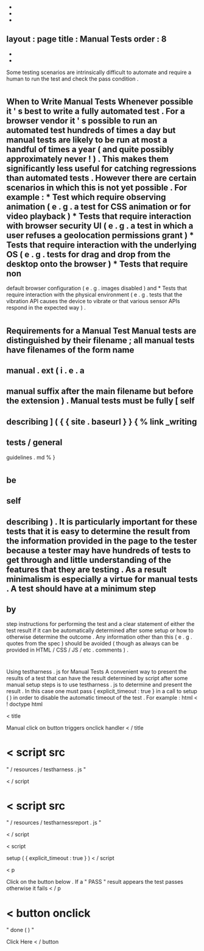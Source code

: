 -
-
-
layout
:
page
title
:
Manual
Tests
order
:
8
-
-
-
Some
testing
scenarios
are
intrinsically
difficult
to
automate
and
require
a
human
to
run
the
test
and
check
the
pass
condition
.
#
#
When
to
Write
Manual
Tests
Whenever
possible
it
'
s
best
to
write
a
fully
automated
test
.
For
a
browser
vendor
it
'
s
possible
to
run
an
automated
test
hundreds
of
times
a
day
but
manual
tests
are
likely
to
be
run
at
most
a
handful
of
times
a
year
(
and
quite
possibly
approximately
never
!
)
.
This
makes
them
significantly
less
useful
for
catching
regressions
than
automated
tests
.
However
there
are
certain
scenarios
in
which
this
is
not
yet
possible
.
For
example
:
*
Test
which
require
observing
animation
(
e
.
g
.
a
test
for
CSS
animation
or
for
video
playback
)
*
Tests
that
require
interaction
with
browser
security
UI
(
e
.
g
.
a
test
in
which
a
user
refuses
a
geolocation
permissions
grant
)
*
Tests
that
require
interaction
with
the
underlying
OS
(
e
.
g
.
tests
for
drag
and
drop
from
the
desktop
onto
the
browser
)
*
Tests
that
require
non
-
default
browser
configuration
(
e
.
g
.
images
disabled
)
and
*
Tests
that
require
interaction
with
the
physical
environment
(
e
.
g
.
tests
that
the
vibration
API
causes
the
device
to
vibrate
or
that
various
sensor
APIs
respond
in
the
expected
way
)
.
#
#
Requirements
for
a
Manual
Test
Manual
tests
are
distinguished
by
their
filename
;
all
manual
tests
have
filenames
of
the
form
name
-
manual
.
ext
(
i
.
e
.
a
-
manual
suffix
after
the
main
filename
but
before
the
extension
)
.
Manual
tests
must
be
fully
[
self
-
describing
]
(
{
{
site
.
baseurl
}
}
{
%
link
_writing
-
tests
/
general
-
guidelines
.
md
%
}
#
be
-
self
-
describing
)
.
It
is
particularly
important
for
these
tests
that
it
is
easy
to
determine
the
result
from
the
information
provided
in
the
page
to
the
tester
because
a
tester
may
have
hundreds
of
tests
to
get
through
and
little
understanding
of
the
features
that
they
are
testing
.
As
a
result
minimalism
is
especially
a
virtue
for
manual
tests
.
A
test
should
have
at
a
minimum
step
-
by
-
step
instructions
for
performing
the
test
and
a
clear
statement
of
either
the
test
result
if
it
can
be
automatically
determined
after
some
setup
or
how
to
otherwise
determine
the
outcome
.
Any
information
other
than
this
(
e
.
g
.
quotes
from
the
spec
)
should
be
avoided
(
though
as
always
can
be
provided
in
HTML
/
CSS
/
JS
/
etc
.
comments
)
.
#
#
Using
testharness
.
js
for
Manual
Tests
A
convenient
way
to
present
the
results
of
a
test
that
can
have
the
result
determined
by
script
after
some
manual
setup
steps
is
to
use
testharness
.
js
to
determine
and
present
the
result
.
In
this
case
one
must
pass
{
explicit_timeout
:
true
}
in
a
call
to
setup
(
)
in
order
to
disable
the
automatic
timeout
of
the
test
.
For
example
:
html
<
!
doctype
html
>
<
title
>
Manual
click
on
button
triggers
onclick
handler
<
/
title
>
<
script
src
=
"
/
resources
/
testharness
.
js
"
>
<
/
script
>
<
script
src
=
"
/
resources
/
testharnessreport
.
js
"
>
<
/
script
>
<
script
>
setup
(
{
explicit_timeout
:
true
}
)
<
/
script
>
<
p
>
Click
on
the
button
below
.
If
a
"
PASS
"
result
appears
the
test
passes
otherwise
it
fails
<
/
p
>
<
button
onclick
=
"
done
(
)
"
>
Click
Here
<
/
button
>
